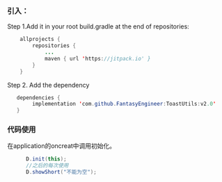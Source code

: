 ### 引入：<br>
Step 1.Add it in your root build.gradle at the end of repositories:<br>
```Java
	allprojects {
		repositories {
			...
			maven { url 'https://jitpack.io' }
		}
	}
```
  Step 2. Add the dependency<br>
 ```Java
 	dependencies {
         implementation 'com.github.FantasyEngineer:ToastUtils:v2.0'
	}
```
### 代码使用<br> 
在application的oncreat中调用初始化。
```Java
      D.init(this);
      //之后的每次使用
      D.showShort("不能为空");
```

